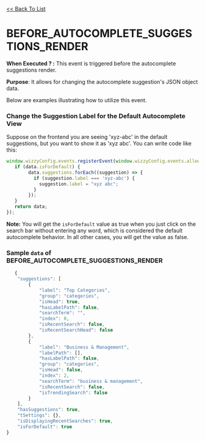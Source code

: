 [<<  Back To List](/)


# BEFORE_AUTOCOMPLETE_SUGGESTIONS_RENDER

**When Executed ? :** This event is triggered before the autocomplete suggestions render.

 **Purpose**: It allows for changing the autocomplete suggestion's JSON object data.

Below are examples illustrating how to utilize this event.


### Change the Suggestion Label for the Default Autocomplete View

Suppose on the frontend you are seeing 'xyz-abc' in the default suggestions, but you want to show it as 'xyz abc'. You can write code like this:
```javascript
window.wizzyConfig.events.registerEvent(window.wizzyConfig.events.allowedEvents.BEFORE_AUTOCOMPLETE_SUGGESTIONS_RENDER, function (data) {
   if (data.isForDefault) {
        data.suggestions.forEach((suggestion) => {
          if (suggestion.label === 'xyz-abc') {
            suggestion.label = "xyz abc";
          }
        });
   }
   return data;
});
```
**Note:** You will get the `isForDefault` value as true when you just click on the search bar without entering any word, which is considered the default autocomplete behavior. In all other cases, you will get the value as false.

###  Sample `data` of BEFORE_AUTOCOMPLETE_SUGGESTIONS_RENDER

```javascript
   {
    "suggestions": [
        {
            "label": "Top Categories",
            "group": "categories",
            "isHead": true,
            "hasLabelPath": false,
            "searchTerm": "",
            "index": 0,
            "isRecentSearch": false,
            "isRecentSearchHead": false
        },
        {
            "label": "Business & Management",
            "labelPath": [],
            "hasLabelPath": false,
            "group": "categories",
            "isHead": false,
            "index": 2,
            "searchTerm": "business & management",
            "isRecentSearch": false,
            "isTrendingSearch": false
        }
    ],
    "hasSuggestions": true,
    "tSettings": {},
    "isDisplayingRecentSearches": true,
    "isForDefault": true
}
```